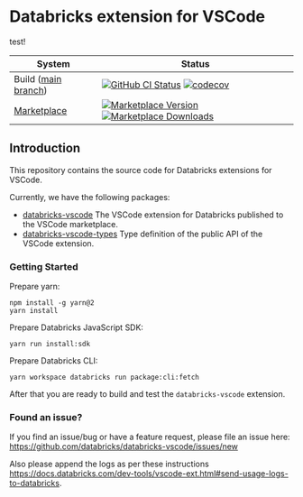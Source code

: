 # Databricks extension for VSCode

test!

| System                                                                                   | Status                                                                                                                                                                                                                                                                                                                                                                |
| ---------------------------------------------------------------------------------------- | --------------------------------------------------------------------------------------------------------------------------------------------------------------------------------------------------------------------------------------------------------------------------------------------------------------------------------------------------------------------- |
| Build ([main branch](https://github.com/databricks/databricks-vscode/commits/main))      | [![GitHub CI Status](https://github.com/databricks/databricks-vscode/actions/workflows/push.yml/badge.svg?branch=main)](https://github.com/databricks/databricks-vscode/actions/workflows/push.yml) [![codecov](https://codecov.io/gh/databricks/databricks-vscode/branch/main/graph/badge.svg?token=PUN77X0W3Z)](https://codecov.io/gh/databricks/databricks-vscode) |
| [Marketplace](https://marketplace.visualstudio.com/items?itemName=databricks.databricks) | [![Marketplace Version](https://img.shields.io/vscode-marketplace/v/databricks.databricks.svg) ![Marketplace Downloads](https://img.shields.io/vscode-marketplace/d/databricks.databricks.svg)](https://marketplace.visualstudio.com/items?itemName=databricks.databricks)                                                                                            |

## Introduction

This repository contains the source code for Databricks extensions for VSCode.

Currently, we have the following packages:

-   [databricks-vscode](https://github.com/databricks/databricks-vscode/tree/main/packages/databricks-vscode)
    The VSCode extension for Databricks published to the VSCode marketplace.
-   [databricks-vscode-types](https://github.com/databricks/databricks-vscode/tree/main/packages/databricks-vscode-types)
    Type definition of the public API of the VSCode extension.

### Getting Started

Prepare yarn:

```
npm install -g yarn@2
yarn install
```

Prepare Databricks JavaScript SDK:

```
yarn run install:sdk
```

Prepare Databricks CLI:

```
yarn workspace databricks run package:cli:fetch
```

After that you are ready to build and test the `databricks-vscode` extension.

### Found an issue?

If you find an issue/bug or have a feature request, please file an issue here: https://github.com/databricks/databricks-vscode/issues/new

Also please append the logs as per these instructions https://docs.databricks.com/dev-tools/vscode-ext.html#send-usage-logs-to-databricks.
